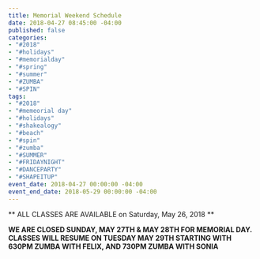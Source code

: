 ```yaml
---
title: Memorial Weekend Schedule
date: 2018-04-27 08:45:00 -04:00
published: false
categories:
- "#2018"
- "#holidays"
- "#memorialday"
- "#spring"
- "#summer"
- "#ZUMBA"
- "#SPIN"
tags:
- "#2018"
- "#memeorial day"
- "#holidays"
- "#shakealogy"
- "#beach"
- "#spin"
- "#zumba"
- "#SUMMER"
- "#FRIDAYNIGHT"
- "#DANCEPARTY"
- "#SHAPEITUP"
event_date: 2018-04-27 00:00:00 -04:00
event_end_date: 2018-05-29 00:00:00 -04:00
---
```


** ALL CLASSES ARE AVAILABLE on Saturday, May 26, 2018 **

**WE ARE CLOSED SUNDAY, MAY 27TH & MAY 28TH FOR MEMORIAL DAY.
CLASSES WILL RESUME ON TUESDAY MAY 29TH STARTING WITH 
630PM ZUMBA WITH FELIX, AND 730PM ZUMBA WITH SONIA**